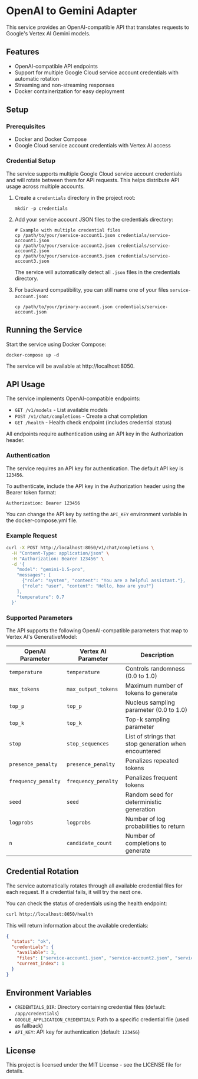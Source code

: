 # OpenAI to Gemini Adapter

This service provides an OpenAI-compatible API that translates requests to Google's Vertex AI Gemini models.

## Features

- OpenAI-compatible API endpoints
- Support for multiple Google Cloud service account credentials with automatic rotation
- Streaming and non-streaming responses
- Docker containerization for easy deployment

## Setup

### Prerequisites

- Docker and Docker Compose
- Google Cloud service account credentials with Vertex AI access

### Credential Setup

The service supports multiple Google Cloud service account credentials and will rotate between them for API requests. This helps distribute API usage across multiple accounts.

1. Create a `credentials` directory in the project root:
   ```
   mkdir -p credentials
   ```

2. Add your service account JSON files to the credentials directory:
   ```
   # Example with multiple credential files
   cp /path/to/your/service-account1.json credentials/service-account1.json
   cp /path/to/your/service-account2.json credentials/service-account2.json
   cp /path/to/your/service-account3.json credentials/service-account3.json
   ```

   The service will automatically detect all `.json` files in the credentials directory.

3. For backward compatibility, you can still name one of your files `service-account.json`:
   ```
   cp /path/to/your/primary-account.json credentials/service-account.json
   ```

## Running the Service

Start the service using Docker Compose:

```
docker-compose up -d
```

The service will be available at http://localhost:8050.

## API Usage

The service implements OpenAI-compatible endpoints:

- `GET /v1/models` - List available models
- `POST /v1/chat/completions` - Create a chat completion
- `GET /health` - Health check endpoint (includes credential status)

All endpoints require authentication using an API key in the Authorization header.

### Authentication

The service requires an API key for authentication. The default API key is `123456`.

To authenticate, include the API key in the Authorization header using the Bearer token format:

```
Authorization: Bearer 123456
```

You can change the API key by setting the `API_KEY` environment variable in the docker-compose.yml file.

### Example Request

```bash
curl -X POST http://localhost:8050/v1/chat/completions \
  -H "Content-Type: application/json" \
  -H "Authorization: Bearer 123456" \
  -d '{
    "model": "gemini-1.5-pro",
    "messages": [
      {"role": "system", "content": "You are a helpful assistant."},
      {"role": "user", "content": "Hello, how are you?"}
    ],
    "temperature": 0.7
  }'
```

### Supported Parameters

The API supports the following OpenAI-compatible parameters that map to Vertex AI's GenerativeModel:

| OpenAI Parameter | Vertex AI Parameter | Description |
|------------------|---------------------|-------------|
| `temperature` | `temperature` | Controls randomness (0.0 to 1.0) |
| `max_tokens` | `max_output_tokens` | Maximum number of tokens to generate |
| `top_p` | `top_p` | Nucleus sampling parameter (0.0 to 1.0) |
| `top_k` | `top_k` | Top-k sampling parameter |
| `stop` | `stop_sequences` | List of strings that stop generation when encountered |
| `presence_penalty` | `presence_penalty` | Penalizes repeated tokens |
| `frequency_penalty` | `frequency_penalty` | Penalizes frequent tokens |
| `seed` | `seed` | Random seed for deterministic generation |
| `logprobs` | `logprobs` | Number of log probabilities to return |
| `n` | `candidate_count` | Number of completions to generate |

## Credential Rotation

The service automatically rotates through all available credential files for each request. If a credential fails, it will try the next one.

You can check the status of credentials using the health endpoint:

```bash
curl http://localhost:8050/health
```

This will return information about the available credentials:

```json
{
  "status": "ok",
  "credentials": {
    "available": 3,
    "files": ["service-account1.json", "service-account2.json", "service-account3.json"],
    "current_index": 1
  }
}
```

## Environment Variables

- `CREDENTIALS_DIR`: Directory containing credential files (default: `/app/credentials`)
- `GOOGLE_APPLICATION_CREDENTIALS`: Path to a specific credential file (used as fallback)
- `API_KEY`: API key for authentication (default: `123456`)

## License

This project is licensed under the MIT License - see the LICENSE file for details.